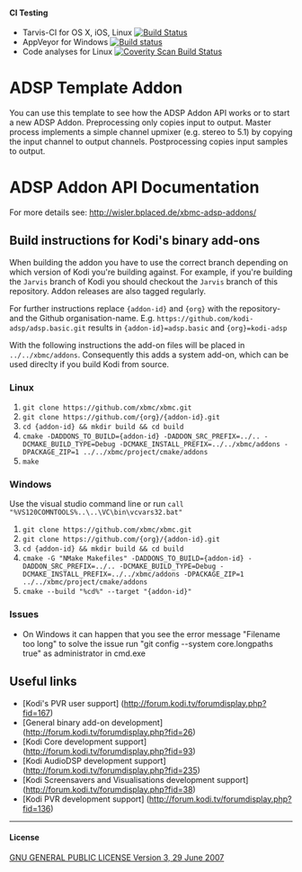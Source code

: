 #### CI Testing
* Tarvis-CI for OS X, iOS, Linux [![Build Status](https://travis-ci.org/kodi-adsp/adsp.template.svg?branch=master)](https://travis-ci.org/kodi-adsp/adsp.template)
* AppVeyor for Windows [![Build status](https://ci.appveyor.com/api/projects/status/p3pd175e1leas49a/branch/master?svg=true)](https://ci.appveyor.com/project/AchimTuran/adsp-template/branch/master)
* Code analyses for Linux [![Coverity Scan Build Status](https://scan.coverity.com/projects/5120/badge.svg)](https://scan.coverity.com/projects/5120)


ADSP Template Addon
==============
You can use this template to see how the ADSP Addon API works or to start a new ADSP Addon.
Preprocessing only copies input to output.
Master process implements a simple channel upmixer (e.g. stereo to 5.1) by copying the input channel to output channels.
Postprocessing copies input samples to output.


ADSP Addon API Documentation
==============
For more details see: http://wisler.bplaced.de/xbmc-adsp-addons/

## Build instructions for Kodi's binary add-ons

When building the addon you have to use the correct branch depending on which version of Kodi you're building against. 
For example, if you're building the `Jarvis` branch of Kodi you should checkout the `Jarvis` branch of this repository. 
Addon releases are also tagged regularly.

For further instructions replace `{addon-id}` and `{org}` with the repository- and the Github organisation-name.
E.g. `https://github.com/kodi-adsp/adsp.basic.git` results in `{addon-id}=adsp.basic` and `{org}=kodi-adsp`

With the following instructions the add-on files will be placed in `../../xbmc/addons`. Consequently this adds a system add-on, which can be used direclty if you build Kodi from source.

### Linux

1. `git clone https://github.com/xbmc/xbmc.git`
2. `git clone https://github.com/{org}/{addon-id}.git`
3. `cd {addon-id} && mkdir build && cd build`
4. `cmake -DADDONS_TO_BUILD={addon-id} -DADDON_SRC_PREFIX=../.. -DCMAKE_BUILD_TYPE=Debug -DCMAKE_INSTALL_PREFIX=../../xbmc/addons -DPACKAGE_ZIP=1 ../../xbmc/project/cmake/addons`
5. `make`

### Windows

Use the visual studio command line or run `call "%VS120COMNTOOLS%..\..\VC\bin\vcvars32.bat"`

1. `git clone https://github.com/xbmc/xbmc.git`
2. `git clone https://github.com/{org}/{addon-id}.git`
3. `cd {addon-id} && mkdir build && cd build`
4. `cmake -G "NMake Makefiles" -DADDONS_TO_BUILD={addon-id} -DADDON_SRC_PREFIX=../.. -DCMAKE_BUILD_TYPE=Debug -DCMAKE_INSTALL_PREFIX=../../xbmc/addons -DPACKAGE_ZIP=1 ../../xbmc/project/cmake/addons`
5. `cmake --build "%cd%" --target "{addon-id}"`


### Issues

- On Windows it can happen that you see the error message "Filename too long" to solve the issue run "git config --system core.longpaths true" as administrator in cmd.exe


## Useful links

* [Kodi's PVR user support] (http://forum.kodi.tv/forumdisplay.php?fid=167)
* [General binary add-on development] (http://forum.kodi.tv/forumdisplay.php?fid=26)
* [Kodi Core development support] (http://forum.kodi.tv/forumdisplay.php?fid=93)
* [Kodi AudioDSP development support] (http://forum.kodi.tv/forumdisplay.php?fid=235)
* [Kodi Screensavers and Visualisations development support] (http://forum.kodi.tv/forumdisplay.php?fid=38)
* [Kodi PVR development support] (http://forum.kodi.tv/forumdisplay.php?fid=136)

-------------
#### License
[GNU GENERAL PUBLIC LICENSE Version 3, 29 June 2007](https://github.com/kodi-adsp/adsp.template/blob/master/LICENSE.md)

